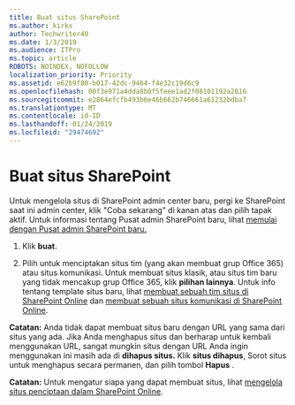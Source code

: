 ```yaml
---
title: Buat situs SharePoint
ms.author: kirks
author: Techwriter40
ms.date: 1/3/2019
ms.audience: ITPro
ms.topic: article
ROBOTS: NOINDEX, NOFOLLOW
localization_priority: Priority
ms.assetid: e62b9f80-b017-42dc-9464-f4e32c19d6c9
ms.openlocfilehash: 00f3e971a4dda8b0f5feee1ad2f08101192a2816
ms.sourcegitcommit: e2864efcfb493b6e46b662b746661a61232bdba7
ms.translationtype: MT
ms.contentlocale: id-ID
ms.lasthandoff: 01/24/2019
ms.locfileid: "29474692"
---
```

# <a name="create-a-sharepoint-site"></a>Buat situs SharePoint

Untuk mengelola situs di SharePoint admin center baru, pergi ke SharePoint saat ini admin center, klik "Coba sekarang" di kanan atas dan pilih tapak aktif. Untuk informasi tentang Pusat admin SharePoint baru, lihat [memulai dengan Pusat admin SharePoint baru.](https://docs.microsoft.com/en-us/sharepoint/get-started-new-admin-center)
  
1. Klik **buat**. 
    
2. Pilih untuk menciptakan situs tim (yang akan membuat grup Office 365) atau situs komunikasi. Untuk membuat situs klasik, atau situs tim baru yang tidak mencakup grup Office 365, klik **pilihan lainnya**. Untuk info tentang template situs baru, lihat [membuat sebuah tim situs di SharePoint Online](https://support.office.com/en-us/article/create-a-team-site-in-sharepoint-ef10c1e7-15f3-42a3-98aa-b5972711777d?ui=en-US&amp;rs=en-US&amp;ad=US) dan [membuat sebuah situs komunikasi di SharePoint Online](https://support.office.com/article/7fb44b20-a72f-4d2c-9173-fc8f59ba50eb).
  
 **Catatan:** Anda tidak dapat membuat situs baru dengan URL yang sama dari situs yang ada. Jika Anda menghapus situs dan berharap untuk kembali menggunakan URL, sangat mungkin situs dengan URL Anda ingin menggunakan ini masih ada di **dihapus situs.** Klik **situs dihapus**, Sorot situs untuk menghapus secara permanen, dan pilih tombol **Hapus** . 
  
 **Catatan:** Untuk mengatur siapa yang dapat membuat situs, lihat [mengelola situs penciptaan dalam SharePoint Online](https://docs.microsoft.com/en-us/sharepoint/manage-site-creation).
    

